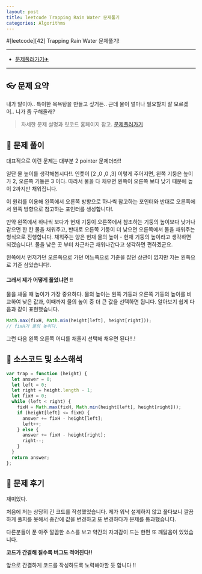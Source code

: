 ```yaml
---
layout: post
title: leetcode Trapping Rain Water 문제풀기
categories: Algorithms
---
```


#[leetcode][42] Trapping Rain Water 문제풀기!

---

- [문제풀러가기✈](https://leetcode.com/problems/trapping-rain-water/)

---

## 👓 문제 요약

내가 말이야.. 특이한 목욕탕을 만들고 싶거든.. 근데 물이 얼마나 필요할지 잘 모르겠어.. 니가 좀 구해줄래?

> 자세한 문제 설명과 릿코드 홈페이지 참고. [문제풀러가기](https://leetcode.com/problems/trapping-rain-water/)

## 🔑 문제 풀이

대표적으로 이런 문제는 대부분 2 pointer 문제더라!!

일단 물 높이를 생각해봅시다!!. 인풋이 [2 ,0 ,0 ,3] 이렇게 주어지면, 왼쪽 기둥은 높이가 2, 오른쪽 기둥은 3 이다.
따라서 물을 다 채우면 왼쪽이 오른쪽 보다 낮기 때문에 높이 2까지만 채워집니다.

이 원리를 이용해 왼쪽에서 오른쪽 방향으로 하나씩 참고하는 포인터와 반대로 오른쪽에서 왼쪽 방향으로 참고하는 포인터를 생성합니다!.

만약 왼쪽에서 하나씩 보다가 현재 기둥이 오른쪽에서 참조하는 기둥의 높이보다 낮거나 같으면 한 칸 물을 채워주고, 반대로 오른쪽 기둥이 더 낮으면 오른쪽에서 물을 채워주는 형식으로 진행합니다. 채워주는 양은 현재 물의 높이 - 현재 기둥의 높이라고 생각하면 되겠습니다!. 물을 낮은 곳 부터 차근차근 채워나간다고 생각하면 편하겠군요.

왼쪽에서 먼저가던 오른쪽으로 가던 어느쪽으로 기준을 잡던 상관이 없지만 저는 왼쪽으로 기준 삼았습니다!.

#### 그래서 제가 어떻게 풀었냐면 !!

물을 채울 때 높이가 가장 중요하다.
물의 높이는 왼쪽 기둥과 오른쪽 기둥의 높이를 비교하여 낮은 값과, 이때까지 물의 높이 중 더 큰 값을 선택하면 됩니다.
알아보기 쉽게 다음과 같이 표현했습니다.

```javascript
Math.max(fixH, Math.min(height[left], height[right]));
// fixH가 물의 높이다.
```

그런 다음 왼쪽 오른쪽 어디를 채울지 선택해 채우면 된다!!.!

## 🥽 소스코드 및 소스해석

```javascript
var trap = function (height) {
  let answer = 0;
  let left = 0;
  let right = height.length - 1;
  let fixH = 0;
  while (left < right) {
    fixH = Math.max(fixH, Math.min(height[left], height[right]));
    if (height[left] <= fixH) {
      answer += fixH - height[left];
      left++;
    } else {
      answer += fixH - height[right];
      right--;
    }
  }
  return answer;
};
```

## 🔨 문제 후기

재미있다.

처음에 저는 상당히 긴 코드를 작성했었습니다. 제가 워낙 설계하지 않고 풀다보니 깔끔하게 풀지를 못해서 중간에 값을 변경하고 또 변경하다가 문제를 통과했습니다.

다른분들이 푼 아주 깔끔한 소스를 보고 약간의 자괴감이 드는 한편 또 깨닳음이 있었습니다.

**코드가 간결해 질수록 버그도 적어진다!!**

앞으로 간결하게 코드를 작성하도록 노력해야할 듯 합니다 !!
